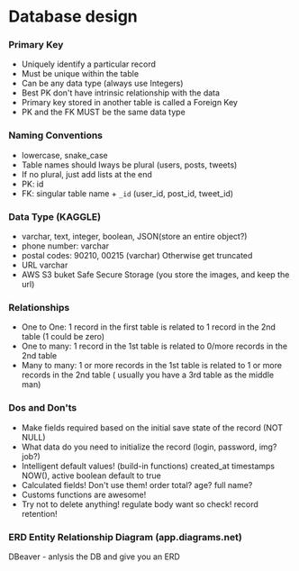 # Database design

### Primary Key
* Uniquely identify a particular record
* Must be unique within the table
* Can be any data type (always use Integers)
* Best PK don't have intrinsic relationship with the data
* Primary key stored in another table is called a Foreign Key
* PK and the FK MUST be the same data type


### Naming Conventions
* lowercase, snake_case
* Table names should lways be plural (users, posts, tweets)
* If no plural, just add lists at the end
* PK: id
* FK: singular table name + `_id` (user_id, post_id, tweet_id)

### Data Type (KAGGLE)
* varchar, text, integer, boolean, JSON(store an entire object?)
* phone number: varchar
* postal codes: 90210, 00215 (varchar) Otherwise get truncated
* URL varchar
* AWS S3 buket  Safe Secure Storage (you store the images, and keep the url)

### Relationships
* One to One: 1 record in the first table is related to 1 record in the 2nd table (1 could be zero)
* One to many: 1 record in the 1st table is related to 0/more records in the 2nd table
* Many to many: 1 or more records in the 1st table is related to 1 or more records in the 2nd table ( usually you have a 3rd table as the middle man)

### Dos and Don'ts
* Make fields required based on the initial save state of the record (NOT NULL)
* What data do you need to initialize the record (login, password, img? job?)
* Intelligent default values! (build-in functions) created_at timestamps NOW(), active boolean default to true
* Calculated fields! Don't use them! order total? age? full name?
* Customs functions are awesome!
* Try not to delete anything! regulate body want so check! record retention!

### ERD Entity Relationship Diagram (app.diagrams.net)
DBeaver - anlysis the DB and give you an ERD
